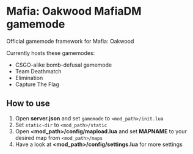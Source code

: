 # Mafia: Oakwood MafiaDM gamemode

Official gamemode framework for Mafia: Oakwood

Currently hosts these gamemodes:
- CSGO-alike bomb-defusal gamemode
- Team Deathmatch
- Elimination
- Capture The Flag

## How to use

1. Open **server.json** and set `gamemode` to `<mod_path>/init.lua`
2. Set `static-dir` to `<mod_path>/static`
3. Open **<mod_path>/config/mapload.lua** and set **MAPNAME** to your desired map from `<mod_path>/maps`
4. Have a look at **<mod_path>/config/settings.lua** for more settings